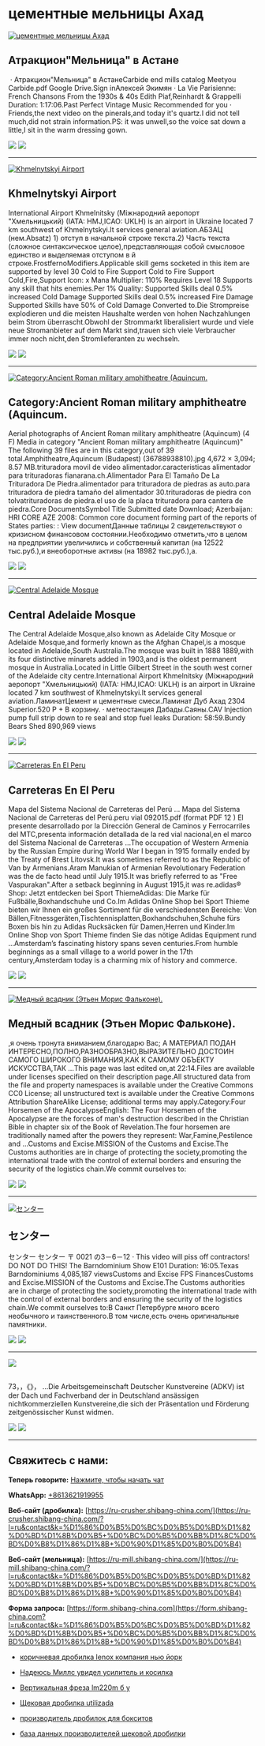 # цементные мельницы Ахад

<a href="https://swt.shibang-china.com/?l=ru&img&k=%D1%86%D0%B5%D0%BC%D0%B5%D0%BD%D1%82%D0%BD%D1%8B%D0%B5+%D0%BC%D0%B5%D0%BB%D1%8C%D0%BD%D0%B8%D1%86%D1%8B+%D0%90%D1%85%D0%B0%D0%B4" target="_blank">![цементные мельницы Ахад](http://static.shibang-china.com/all-800x300/374.jpg)</a>

## Атракцион&quot;Мельница&quot; в Астане
&nbsp;&#0183;&#32;Атракцион&quot;Мельница&quot; в АстанеCarbide end mills catalog Meetyou Carbide.pdf Google Drive.Sign inАлексей Экимян&nbsp;&#0183;&#32;La Vie Parisienne: French Chansons From the 1930s &amp; 40s Edith Piaf,Reinhardt &amp; Grappelli Duration: 1:17:06.Past Perfect Vintage Music Recommended for you&nbsp;&#0183;&#32;Friends,the next video on the pinerals,and today it's quartz.I did not tell much,did not strain information.PS: it was unwell,so the voice sat down a little,I sit in the warm dressing gown.


<a href="https://whatsapp.shibangsoft.com/WhatsApp.php" target="_blank" title="WhatsApp">![](http://static.shibang-china.com/icon/whatsapp.png)</a> <a href="https://swt.shibang-china.com/?l=ru&icon&k=%D1%86%D0%B5%D0%BC%D0%B5%D0%BD%D1%82%D0%BD%D1%8B%D0%B5+%D0%BC%D0%B5%D0%BB%D1%8C%D0%BD%D0%B8%D1%86%D1%8B+%D0%90%D1%85%D0%B0%D0%B4" target="_blank">![](http://static.shibang-china.com/icon/chat-ru.png)</a>

---

<a href="https://swt.shibang-china.com/?l=ru&img&k=%D1%86%D0%B5%D0%BC%D0%B5%D0%BD%D1%82%D0%BD%D1%8B%D0%B5+%D0%BC%D0%B5%D0%BB%D1%8C%D0%BD%D0%B8%D1%86%D1%8B+%D0%90%D1%85%D0%B0%D0%B4" target="_blank">![Khmelnytskyi Airport](http://static.shibang-china.com/all-800x300/119.jpg)</a>

## Khmelnytskyi Airport
International Airport Khmelnitsky (Міжнародний аеропорт &quot;Хмельницький) (IATA: HMJ,ICAO: UKLH) is an airport in Ukraine located 7 km southwest of Khmelnytskyi.It services general aviation.АБЗАЦ (нем.Absatz) 1) отступ в начальной строке текста.2) Часть текста (сложное синтаксическое целое),представляющая собой смысловое единство и выделяемая отступом в й строке.FrostfernoModifiers.Applicable skill gems socketed in this item are supported by level 30 Cold to Fire Support Cold to Fire Support Cold,Fire,Support Icon: x Mana Multiplier: 110% Requires Level 18 Supports any skill that hits enemies.Per 1% Quality: Supported Skills deal 0.5% increased Cold Damage Supported Skills deal 0.5% increased Fire Damage Supported Skills have 50% of Cold Damage Converted to.Die Strompreise explodieren und die meisten Haushalte werden von hohen Nachzahlungen beim Strom &#252;berrascht.Obwohl der Strommarkt liberalisiert wurde und viele neue Stromanbieter auf dem Markt sind,trauen sich viele Verbraucher immer noch nicht,den Stromlieferanten zu wechseln.


<a href="https://whatsapp.shibangsoft.com/WhatsApp.php" target="_blank" title="WhatsApp">![](http://static.shibang-china.com/icon/whatsapp.png)</a> <a href="https://swt.shibang-china.com/?l=ru&icon&k=%D1%86%D0%B5%D0%BC%D0%B5%D0%BD%D1%82%D0%BD%D1%8B%D0%B5+%D0%BC%D0%B5%D0%BB%D1%8C%D0%BD%D0%B8%D1%86%D1%8B+%D0%90%D1%85%D0%B0%D0%B4" target="_blank">![](http://static.shibang-china.com/icon/chat-ru.png)</a>

---

<a href="https://swt.shibang-china.com/?l=ru&img&k=%D1%86%D0%B5%D0%BC%D0%B5%D0%BD%D1%82%D0%BD%D1%8B%D0%B5+%D0%BC%D0%B5%D0%BB%D1%8C%D0%BD%D0%B8%D1%86%D1%8B+%D0%90%D1%85%D0%B0%D0%B4" target="_blank">![Category:Ancient Roman military amphitheatre (Aquincum.](http://static.shibang-china.com/all-800x300/298.jpg)</a>

## Category:Ancient Roman military amphitheatre (Aquincum.
Aerial photographs of Ancient Roman military amphitheatre (Aquincum)‎ (4 F) Media in category &quot;Ancient Roman military amphitheatre (Aquincum)&quot; The following 39 files are in this category,out of 39 total.Amphitheatre,Aquincum (Budapest) (36788938810).jpg 4,672 &#215; 3,094; 8.57 MB.trituradora movil de video alimentador.caracteristicas alimentador para trituradoras fianarana.ch.Alimentador Para El Tama&#241;o De La Trituradora De Piedra.alimentador para trituradora de piedras as auto.para trituradora de piedra tama&#241;o del alimentador 30.trituradoras de piedra con tolvatrituradoras de piedra.el uso de la placa trituradora para cantera de piedra.Core DocumentsSymbol Title Submitted date Download; Azerbaijan: HRI CORE AZE 2008: Common core document forming part of the reports of States parties: : View documentДанные таблицы 2 свидетельствуют о кризисном финансовом состоянии.Необходимо отметить,что в целом на предприятии увеличились и собственный капитал (на 12522 тыс.руб.),и внеоборотные активы (на 18982 тыс.руб.),а.


<a href="https://whatsapp.shibangsoft.com/WhatsApp.php" target="_blank" title="WhatsApp">![](http://static.shibang-china.com/icon/whatsapp.png)</a> <a href="https://swt.shibang-china.com/?l=ru&icon&k=%D1%86%D0%B5%D0%BC%D0%B5%D0%BD%D1%82%D0%BD%D1%8B%D0%B5+%D0%BC%D0%B5%D0%BB%D1%8C%D0%BD%D0%B8%D1%86%D1%8B+%D0%90%D1%85%D0%B0%D0%B4" target="_blank">![](http://static.shibang-china.com/icon/chat-ru.png)</a>

---

<a href="https://swt.shibang-china.com/?l=ru&img&k=%D1%86%D0%B5%D0%BC%D0%B5%D0%BD%D1%82%D0%BD%D1%8B%D0%B5+%D0%BC%D0%B5%D0%BB%D1%8C%D0%BD%D0%B8%D1%86%D1%8B+%D0%90%D1%85%D0%B0%D0%B4" target="_blank">![Central Adelaide Mosque](http://static.shibang-china.com/all-800x300/1047.jpg)</a>

## Central Adelaide Mosque
The Central Adelaide Mosque,also known as Adelaide City Mosque or Adelaide Mosque,and formerly known as the Afghan Chapel,is a mosque located in Adelaide,South Australia.The mosque was built in 1888 1889,with its four distinctive minarets added in 1903,and is the oldest permanent mosque in Australia.Located in Little Gilbert Street in the south west corner of the Adelaide city centre.International Airport Khmelnitsky (Міжнародний аеропорт &quot;Хмельницький) (IATA: HMJ,ICAO: UKLH) is an airport in Ukraine located 7 km southwest of Khmelnytskyi.It services general aviation.ЛаминатЦемент и цементные смеси.Ламинат Дуб Ахад 2304 Superior.520 Р + В корзину.&nbsp;&#0183;&#32;метеостанция Дабады.Саяны.CAV Injection pump full strip down to re seal and stop fuel leaks Duration: 58:59.Bundy Bears Shed 890,969 views


<a href="https://whatsapp.shibangsoft.com/WhatsApp.php" target="_blank" title="WhatsApp">![](http://static.shibang-china.com/icon/whatsapp.png)</a> <a href="https://swt.shibang-china.com/?l=ru&icon&k=%D1%86%D0%B5%D0%BC%D0%B5%D0%BD%D1%82%D0%BD%D1%8B%D0%B5+%D0%BC%D0%B5%D0%BB%D1%8C%D0%BD%D0%B8%D1%86%D1%8B+%D0%90%D1%85%D0%B0%D0%B4" target="_blank">![](http://static.shibang-china.com/icon/chat-ru.png)</a>

---

<a href="https://swt.shibang-china.com/?l=ru&img&k=%D1%86%D0%B5%D0%BC%D0%B5%D0%BD%D1%82%D0%BD%D1%8B%D0%B5+%D0%BC%D0%B5%D0%BB%D1%8C%D0%BD%D0%B8%D1%86%D1%8B+%D0%90%D1%85%D0%B0%D0%B4" target="_blank">![Carreteras En El Peru](http://static.shibang-china.com/all-800x300/1218.jpg)</a>

## Carreteras En El Peru
Mapa del Sistema Nacional de Carreteras del Per&#250; … Mapa del Sistema Nacional de Carreteras del Per&#250;.peru vial 092015.pdf (format PDF 12 ) El presente desarrollado por la Direcci&#243;n General de Caminos y Ferrocarriles del MTC,presenta informaci&#243;n detallada de la red vial nacional,en el marco del Sistema Nacional de Carreteras …The occupation of Western Armenia by the Russian Empire during World War I began in 1915 formally ended by the Treaty of Brest Litovsk.It was sometimes referred to as the Republic of Van by Armenians.Aram Manukian of Armenian Revolutionary Federation was the de facto head until July 1915.It was briefly referred to as &quot;Free Vaspurakan&quot;.After a setback beginning in August 1915,it was re.adidas&#174; Shop: Jetzt entdecken bei Sport ThiemeAdidas: Die Marke f&#252;r Fu&#223;b&#228;lle,Boxhandschuhe und Co.Im Adidas Online Shop bei Sport Thieme bieten wir Ihnen ein gro&#223;es Sortiment f&#252;r die verschiedensten Bereiche: Von B&#228;llen,Fitnessger&#228;ten,Tischtennisplatten,Boxhandschuhen,Schuhe f&#252;rs Boxen bis hin zu Adidas Rucks&#228;cken f&#252;r Damen,Herren und Kinder.Im Online Shop von Sport Thieme finden Sie das n&#246;tige Adidas Equipment rund …Amsterdam’s fascinating history spans seven centuries.From humble beginnings as a small village to a world power in the 17th century,Amsterdam today is a charming mix of history and commerce.


<a href="https://whatsapp.shibangsoft.com/WhatsApp.php" target="_blank" title="WhatsApp">![](http://static.shibang-china.com/icon/whatsapp.png)</a> <a href="https://swt.shibang-china.com/?l=ru&icon&k=%D1%86%D0%B5%D0%BC%D0%B5%D0%BD%D1%82%D0%BD%D1%8B%D0%B5+%D0%BC%D0%B5%D0%BB%D1%8C%D0%BD%D0%B8%D1%86%D1%8B+%D0%90%D1%85%D0%B0%D0%B4" target="_blank">![](http://static.shibang-china.com/icon/chat-ru.png)</a>

---

<a href="https://swt.shibang-china.com/?l=ru&img&k=%D1%86%D0%B5%D0%BC%D0%B5%D0%BD%D1%82%D0%BD%D1%8B%D0%B5+%D0%BC%D0%B5%D0%BB%D1%8C%D0%BD%D0%B8%D1%86%D1%8B+%D0%90%D1%85%D0%B0%D0%B4" target="_blank">![Медный всадник (Этьен Морис Фальконе).](http://static.shibang-china.com/all-800x300/1195.jpg)</a>

## Медный всадник (Этьен Морис Фальконе).
,я очень тронута вниманием,благодарю Вас; А МАТЕРИАЛ ПОДАН ИНТЕРЕСНО,ПОЛНО,РАЗНООБРАЗНО,ВЫРАЗИТЕЛЬНО ДОСТОИН САМОГО ШИРОКОГО ВНИМАНИЯ,КАК К САМОМУ ОБЪЕКТУ ИСКУССТВА,ТАК …This page was last edited on,at 22:14.Files are available under licenses specified on their description page.All structured data from the file and property namespaces is available under the Creative Commons CC0 License; all unstructured text is available under the Creative Commons Attribution ShareAlike License; additional terms may apply.Category:Four Horsemen of the ApocalypseEnglish: The Four Horsemen of the Apocalypse are the forces of man's destruction described in the Christian Bible in chapter six of the Book of Revelation.The four horsemen are traditionally named after the powers they represent: War,Famine,Pestilence and …Customs and Excise.MISSION of the Customs and Excise.The Customs authorities are in charge of protecting the society,promoting the international trade with the control of external borders and ensuring the security of the logistics chain.We commit ourselves to:


<a href="https://whatsapp.shibangsoft.com/WhatsApp.php" target="_blank" title="WhatsApp">![](http://static.shibang-china.com/icon/whatsapp.png)</a> <a href="https://swt.shibang-china.com/?l=ru&icon&k=%D1%86%D0%B5%D0%BC%D0%B5%D0%BD%D1%82%D0%BD%D1%8B%D0%B5+%D0%BC%D0%B5%D0%BB%D1%8C%D0%BD%D0%B8%D1%86%D1%8B+%D0%90%D1%85%D0%B0%D0%B4" target="_blank">![](http://static.shibang-china.com/icon/chat-ru.png)</a>

---

<a href="https://swt.shibang-china.com/?l=ru&img&k=%D1%86%D0%B5%D0%BC%D0%B5%D0%BD%D1%82%D0%BD%D1%8B%D0%B5+%D0%BC%D0%B5%D0%BB%D1%8C%D0%BD%D0%B8%D1%86%D1%8B+%D0%90%D1%85%D0%B0%D0%B4" target="_blank">![センター](http://static.shibang-china.com/all-800x300/789.jpg)</a>

## センター
センター センター 〒 0021 の3－6－12&nbsp;&#0183;&#32;This video will piss off contractors! DO NOT DO THIS! The Barndominium Show E101 Duration: 16:05.Texas Barndominiums 4,085,187 viewsCustoms and Excise FPS FinancesCustoms and Excise.MISSION of the Customs and Excise.The Customs authorities are in charge of protecting the society,promoting the international trade with the control of external borders and ensuring the security of the logistics chain.We commit ourselves to:В Санкт Петербурге много всего необычного и таинственного.В том числе,есть очень оригинальные памятники.


<a href="https://whatsapp.shibangsoft.com/WhatsApp.php" target="_blank" title="WhatsApp">![](http://static.shibang-china.com/icon/whatsapp.png)</a> <a href="https://swt.shibang-china.com/?l=ru&icon&k=%D1%86%D0%B5%D0%BC%D0%B5%D0%BD%D1%82%D0%BD%D1%8B%D0%B5+%D0%BC%D0%B5%D0%BB%D1%8C%D0%BD%D0%B8%D1%86%D1%8B+%D0%90%D1%85%D0%B0%D0%B4" target="_blank">![](http://static.shibang-china.com/icon/chat-ru.png)</a>

---

<a href="https://swt.shibang-china.com/?l=ru&img&k=%D1%86%D0%B5%D0%BC%D0%B5%D0%BD%D1%82%D0%BD%D1%8B%D0%B5+%D0%BC%D0%B5%D0%BB%D1%8C%D0%BD%D0%B8%D1%86%D1%8B+%D0%90%D1%85%D0%B0%D0%B4" target="_blank">![](http://static.shibang-china.com/all-800x300/430.jpg)</a>

## 
73，，《》， …Die Arbeitsgemeinschaft Deutscher Kunstvereine (ADKV) ist der Dach und Fachverband der in Deutschland ans&#228;ssigen nichtkommerziellen Kunstvereine,die sich der Pr&#228;sentation und F&#246;rderung zeitgen&#246;ssischer Kunst widmen.

<a href="https://whatsapp.shibangsoft.com/WhatsApp.php" target="_blank" title="WhatsApp">![](http://static.shibang-china.com/icon/whatsapp.png)</a> <a href="https://swt.shibang-china.com/?l=ru&icon&k=%D1%86%D0%B5%D0%BC%D0%B5%D0%BD%D1%82%D0%BD%D1%8B%D0%B5+%D0%BC%D0%B5%D0%BB%D1%8C%D0%BD%D0%B8%D1%86%D1%8B+%D0%90%D1%85%D0%B0%D0%B4" target="_blank">![](http://static.shibang-china.com/icon/chat-ru.png)</a>

---
## Свяжитесь с нами:

**Теперь говорите:** [Нажмите, чтобы начать чат](https://swt.shibang-china.com?l=ru&contact&k=%D1%86%D0%B5%D0%BC%D0%B5%D0%BD%D1%82%D0%BD%D1%8B%D0%B5+%D0%BC%D0%B5%D0%BB%D1%8C%D0%BD%D0%B8%D1%86%D1%8B+%D0%90%D1%85%D0%B0%D0%B4)

**WhatsApp:**  [+8613621919955](https://whatsapp.shibangsoft.com/WhatsApp.php)

**Веб-сайт (дробилка):** [https://ru-crusher.shibang-china.com/](https://ru-crusher.shibang-china.com/?l=ru&contact&k=%D1%86%D0%B5%D0%BC%D0%B5%D0%BD%D1%82%D0%BD%D1%8B%D0%B5+%D0%BC%D0%B5%D0%BB%D1%8C%D0%BD%D0%B8%D1%86%D1%8B+%D0%90%D1%85%D0%B0%D0%B4)

**Веб-сайт (мельница):** [https://ru-mill.shibang-china.com/](https://ru-mill.shibang-china.com/?l=ru&contact&k=%D1%86%D0%B5%D0%BC%D0%B5%D0%BD%D1%82%D0%BD%D1%8B%D0%B5+%D0%BC%D0%B5%D0%BB%D1%8C%D0%BD%D0%B8%D1%86%D1%8B+%D0%90%D1%85%D0%B0%D0%B4)

**Форма запроса:** [https://form.shibang-china.com](https://form.shibang-china.com?l=ru&contact&k=%D1%86%D0%B5%D0%BC%D0%B5%D0%BD%D1%82%D0%BD%D1%8B%D0%B5+%D0%BC%D0%B5%D0%BB%D1%8C%D0%BD%D0%B8%D1%86%D1%8B+%D0%90%D1%85%D0%B0%D0%B4)

* [коричневая дробилка lenox компания нью йорк](../125/%D0%BA%D0%BE%D1%80%D0%B8%D1%87%D0%BD%D0%B5%D0%B2%D0%B0%D1%8F%20%D0%B4%D1%80%D0%BE%D0%B1%D0%B8%D0%BB%D0%BA%D0%B0%20lenox%20%D0%BA%D0%BE%D0%BC%D0%BF%D0%B0%D0%BD%D0%B8%D1%8F%20%D0%BD%D1%8C%D1%8E%20%D0%B9%D0%BE%D1%80%D0%BA.md)

* [Надеюсь Миллс увидел усилитель и косилка](../125/%D0%9D%D0%B0%D0%B4%D0%B5%D1%8E%D1%81%D1%8C%20%D0%9C%D0%B8%D0%BB%D0%BB%D1%81%20%D1%83%D0%B2%D0%B8%D0%B4%D0%B5%D0%BB%20%D1%83%D1%81%D0%B8%D0%BB%D0%B8%D1%82%D0%B5%D0%BB%D1%8C%20%D0%B8%20%D0%BA%D0%BE%D1%81%D0%B8%D0%BB%D0%BA%D0%B0.md)

* [Вертикальная фреза lm220m б  у](../125/%D0%92%D0%B5%D1%80%D1%82%D0%B8%D0%BA%D0%B0%D0%BB%D1%8C%D0%BD%D0%B0%D1%8F%20%D1%84%D1%80%D0%B5%D0%B7%D0%B0%20lm220m%20%D0%B1%20%20%D1%83.md)

* [Щековая дробилка utilizada](../121/%D0%A9%D0%B5%D0%BA%D0%BE%D0%B2%D0%B0%D1%8F%20%D0%B4%D1%80%D0%BE%D0%B1%D0%B8%D0%BB%D0%BA%D0%B0%20utilizada.md)

* [производитель дробилок для бокситов](../122/%D0%BF%D1%80%D0%BE%D0%B8%D0%B7%D0%B2%D0%BE%D0%B4%D0%B8%D1%82%D0%B5%D0%BB%D1%8C%20%D0%B4%D1%80%D0%BE%D0%B1%D0%B8%D0%BB%D0%BE%D0%BA%20%D0%B4%D0%BB%D1%8F%20%D0%B1%D0%BE%D0%BA%D1%81%D0%B8%D1%82%D0%BE%D0%B2.md)

* [база данных производителей щековой дробилки](../121/%D0%B1%D0%B0%D0%B7%D0%B0%20%D0%B4%D0%B0%D0%BD%D0%BD%D1%8B%D1%85%20%D0%BF%D1%80%D0%BE%D0%B8%D0%B7%D0%B2%D0%BE%D0%B4%D0%B8%D1%82%D0%B5%D0%BB%D0%B5%D0%B9%20%D1%89%D0%B5%D0%BA%D0%BE%D0%B2%D0%BE%D0%B9%20%D0%B4%D1%80%D0%BE%D0%B1%D0%B8%D0%BB%D0%BA%D0%B8.md)